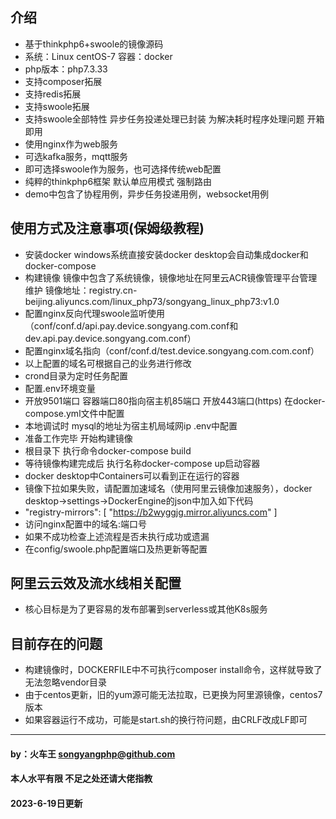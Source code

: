## 介绍
* 基于thinkphp6+swoole的镜像源码
* 系统：Linux centOS-7 容器：docker
* php版本：php7.3.33
* 支持composer拓展
* 支持redis拓展
* 支持swoole拓展
* 支持swoole全部特性 异步任务投递处理已封装 为解决耗时程序处理问题 开箱即用
* 使用nginx作为web服务
* 可选kafka服务，mqtt服务
* 即可选择swoole作为服务，也可选择传统web配置
* 纯粹的thinkphp6框架 默认单应用模式 强制路由
* demo中包含了协程用例，异步任务投递用例，websocket用例


## 使用方式及注意事项(保姆级教程)
* 安装docker windows系统直接安装docker desktop会自动集成docker和docker-compose
* 构建镜像 镜像中包含了系统镜像，镜像地址在阿里云ACR镜像管理平台管理维护 镜像地址：registry.cn-beijing.aliyuncs.com/linux_php73/songyang_linux_php73:v1.0
* 配置nginx反向代理swoole监听使用（conf/conf.d/api.pay.device.songyang.com.conf和dev.api.pay.device.songyang.com.conf）
* 配置nginx域名指向（conf/conf.d/test.device.songyang.com.com.conf）
* 以上配置的域名可根据自己的业务进行修改
* crond目录为定时任务配置
* 配置.env环境变量
* 开放9501端口 容器端口80指向宿主机85端口 开放443端口(https) 在docker-compose.yml文件中配置
* 本地调试时 mysql的地址为宿主机局域网ip .env中配置
* 准备工作完毕 开始构建镜像
* 根目录下 执行命令docker-compose build
* 等待镜像构建完成后 执行名称docker-compose up启动容器
* docker desktop中Containers可以看到正在运行的容器
* 镜像下拉如果失败，请配置加速域名（使用阿里云镜像加速服务），docker desktop->settings->DockerEngine的json中加入如下代码
* "registry-mirrors": [
  "https://b2wyggjg.mirror.aliyuncs.com"
  ]
* 访问nginx配置中的域名:端口号
* 如果不成功检查上述流程是否未执行成功或遗漏
* 在config/swoole.php配置端口及热更新等配置

## 阿里云云效及流水线相关配置
* 核心目标是为了更容易的发布部署到serverless或其他K8s服务


## 目前存在的问题
* 构建镜像时，DOCKERFILE中不可执行composer install命令，这样就导致了无法忽略vendor目录
* 由于centos更新，旧的yum源可能无法拉取，已更换为阿里源镜像，centos7版本
* 如果容器运行不成功，可能是start.sh的换行符问题，由CRLF改成LF即可
***

#### by：火车王 songyangphp@github.com
#### 本人水平有限 不足之处还请大佬指教
#### 2023-6-19日更新